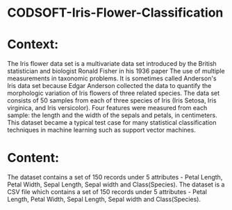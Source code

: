 # CODSOFT-Iris-Flower-Classification

# Context:
The Iris flower data set is a multivariate data set introduced by the British statistician and biologist Ronald Fisher in his 1936 paper The use of multiple measurements in taxonomic problems. It is sometimes called Anderson's Iris data set because Edgar Anderson collected the data to quantify the morphologic variation of Iris flowers of three related species. The data set consists of 50 samples from each of three species of Iris (Iris Setosa, Iris virginica, and Iris versicolor). Four features were measured from each sample: the length and the width of the sepals and petals, in centimeters.
This dataset became a typical test case for many statistical classification techniques in machine learning such as support vector machines.

# Content:
The dataset contains a set of 150 records under 5 attributes - Petal Length, Petal Width, Sepal Length, Sepal width and Class(Species).
The dataset is a CSV file which contains a set of 150 records under 5 attributes - Petal Length, Petal Width, Sepal Length, Sepal width and Class(Species).




